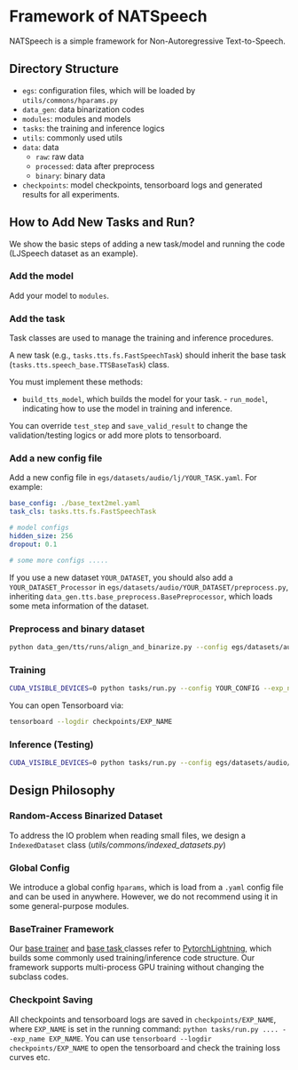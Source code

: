 # Framework of NATSpeech

NATSpeech is a simple framework for Non-Autoregressive Text-to-Speech.

## Directory Structure

- `egs`: configuration files, which will be loaded by `utils/commons/hparams.py`
- `data_gen`: data binarization codes
- `modules`: modules and models
- `tasks`: the training and inference logics
- `utils`: commonly used utils
- `data`: data
    - `raw`: raw data
    - `processed`: data after preprocess
    - `binary`: binary data
- `checkpoints`: model checkpoints, tensorboard logs and generated results for all experiments.

## How to Add New Tasks and Run?

We show the basic steps of adding a new task/model and running the code (LJSpeech dataset as an example).

### Add the model

Add your model to `modules`.

### Add the task

Task classes are used to manage the training and inference procedures.

A new task (e.g., `tasks.tts.fs.FastSpeechTask`) should inherit the base task (`tasks.tts.speech_base.TTSBaseTask`)
class.

You must implement these methods:

- `build_tts_model`, which builds the model for your task. - `run_model`, indicating how to use the model in training
  and inference.

You can override `test_step` and `save_valid_result` to change the validation/testing logics or add more plots to
tensorboard.

### Add a new config file

Add a new config file in `egs/datasets/audio/lj/YOUR_TASK.yaml`. For example:

```yaml
base_config: ./base_text2mel.yaml
task_cls: tasks.tts.fs.FastSpeechTask

# model configs
hidden_size: 256
dropout: 0.1

# some more configs .....
```

If you use a new dataset `YOUR_DATASET`, you should also add a `YOUR_DATASET_Processor`
in `egs/datasets/audio/YOUR_DATASET/preprocess.py`, inheriting `data_gen.tts.base_preprocess.BasePreprocessor`, which
loads some meta information of the dataset.

### Preprocess and binary dataset

```bash
python data_gen/tts/runs/align_and_binarize.py --config egs/datasets/audio/lj/base_text2mel.yaml
```

### Training

```bash
CUDA_VISIBLE_DEVICES=0 python tasks/run.py --config YOUR_CONFIG --exp_name YOUR_EXP_NAME --reset
```

You can open Tensorboard via:

```bash
tensorboard --logdir checkpoints/EXP_NAME
```

### Inference (Testing)

```bash
CUDA_VISIBLE_DEVICES=0 python tasks/run.py --config egs/datasets/audio/lj/YOUR_TASK.yaml --exp_name YOUR_EXP_NAME --reset --infer
```

## Design Philosophy

### Random-Access Binarized Dataset

To address the IO problem when reading small files, we design a `IndexedDataset` class (_utils/commons/indexed_datasets.py_)

### Global Config

We introduce a global config `hparams`, which is load from a `.yaml` config file and can be used in anywhere. However,
we do not recommend using it in some general-purpose modules.

### BaseTrainer Framework

Our [base trainer](utils/commons/trainer.py) and [base task ](utils/commons/base_task.py) classes refer
to [PytorchLightning](https://github.com/PyTorchLightning/pytorch-lightning), which builds some commonly used
training/inference code structure. Our framework supports multi-process GPU training without changing the subclass
codes.

### Checkpoint Saving

All checkpoints and tensorboard logs are saved in `checkpoints/EXP_NAME`, where `EXP_NAME` is set in the running
command: `python tasks/run.py .... --exp_name EXP_NAME`. You can use `tensorboard --logdir checkpoints/EXP_NAME` to open
the tensorboard and check the training loss curves etc.
